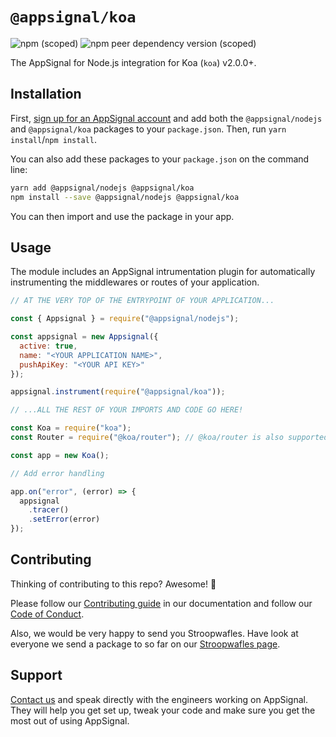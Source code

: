 # `@appsignal/koa`

![npm (scoped)](https://img.shields.io/npm/v/@appsignal/koa) ![npm peer dependency version (scoped)](https://img.shields.io/npm/dependency-version/@appsignal/koa/peer/koa)

The AppSignal for Node.js integration for Koa (`koa`) v2.0.0+.

## Installation

First, [sign up for an AppSignal account][appsignal-sign-up] and add both the `@appsignal/nodejs` and `@appsignal/koa` packages to your `package.json`. Then, run `yarn install`/`npm install`.

You can also add these packages to your `package.json` on the command line:

```bash
yarn add @appsignal/nodejs @appsignal/koa
npm install --save @appsignal/nodejs @appsignal/koa
```

You can then import and use the package in your app.

## Usage

The module includes an AppSignal intrumentation plugin for automatically instrumenting the middlewares or routes of your application.

```js
// AT THE VERY TOP OF THE ENTRYPOINT OF YOUR APPLICATION...

const { Appsignal } = require("@appsignal/nodejs");

const appsignal = new Appsignal({
  active: true,
  name: "<YOUR APPLICATION NAME>",
  pushApiKey: "<YOUR API KEY>"
});

appsignal.instrument(require("@appsignal/koa"));

// ...ALL THE REST OF YOUR IMPORTS AND CODE GO HERE!

const Koa = require("koa");
const Router = require("@koa/router"); // @koa/router is also supported out of the box!

const app = new Koa();

// Add error handling

app.on("error", (error) => {
  appsignal
    .tracer()
    .setError(error)
});
```

## Contributing

Thinking of contributing to this repo? Awesome! 🚀

Please follow our [Contributing guide][contributing-guide] in our documentation and follow our [Code of Conduct][coc].

Also, we would be very happy to send you Stroopwafles. Have look at everyone we send a package to so far on our [Stroopwafles page][waffles-page].

## Support

[Contact us][contact] and speak directly with the engineers working on AppSignal. They will help you get set up, tweak your code and make sure you get the most out of using AppSignal.

[appsignal]: https://appsignal.com
[appsignal-sign-up]: https://appsignal.com/users/sign_up
[contact]: mailto:support@appsignal.com
[coc]: https://docs.appsignal.com/appsignal/code-of-conduct.html
[waffles-page]: https://appsignal.com/waffles
[docs]: https://docs.appsignal.com/nodejs/
[contributing-guide]: http://docs.appsignal.com/appsignal/contributing.html
[semver]: http://semver.org/
